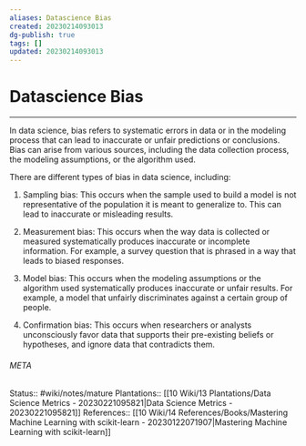 ```yaml
---
aliases: Datascience Bias
created: 20230214093013
dg-publish: true
tags: []
updated: 20230214093013
---
```

# Datascience Bias
---
In data science, bias refers to systematic errors in data or in the modeling process that can lead to inaccurate or unfair predictions or conclusions. Bias can arise from various sources, including the data collection process, the modeling assumptions, or the algorithm used.

There are different types of bias in data science, including:

1.  Sampling bias: This occurs when the sample used to build a model is not representative of the population it is meant to generalize to. This can lead to inaccurate or misleading results.
    
2.  Measurement bias: This occurs when the way data is collected or measured systematically produces inaccurate or incomplete information. For example, a survey question that is phrased in a way that leads to biased responses.
    
3.  Model bias: This occurs when the modeling assumptions or the algorithm used systematically produces inaccurate or unfair results. For example, a model that unfairly discriminates against a certain group of people.
    
4.  Confirmation bias: This occurs when researchers or analysts unconsciously favor data that supports their pre-existing beliefs or hypotheses, and ignore data that contradicts them.



###### META
Status:: #wiki/notes/mature 
Plantations:: [[10 Wiki/13 Plantations/Data Science Metrics - 20230221095821\|Data Science Metrics - 20230221095821]]
References:: [[10 Wiki/14 References/Books/Mastering Machine Learning with scikit-learn - 20230122071907\|Mastering Machine Learning with scikit-learn]]

